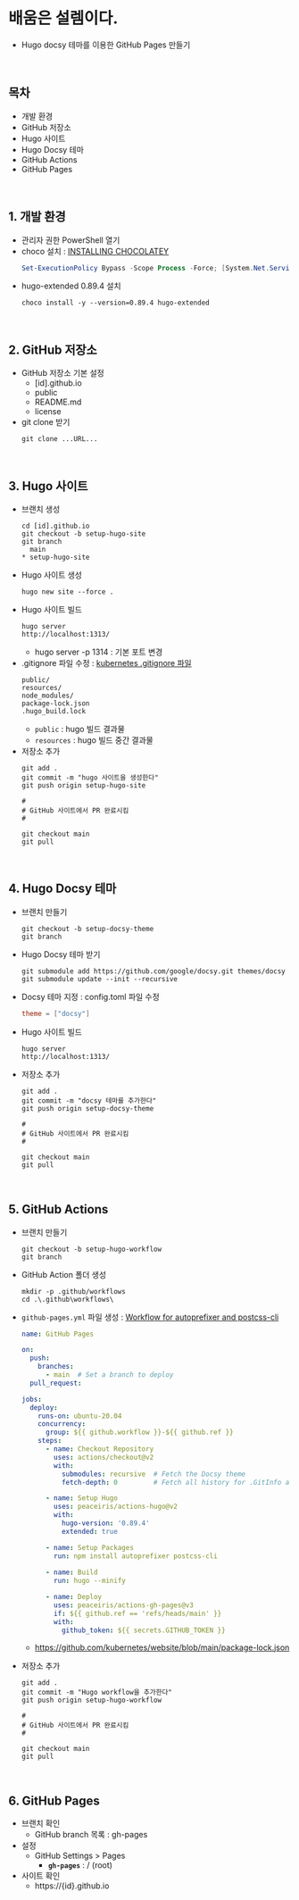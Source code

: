 # 배움은 설렘이다.
- Hugo docsy 테마를 이용한 GitHub Pages 만들기

<br/>

## 목차
- 개발 환경
- GitHub 저장소
- Hugo 사이트
- Hugo Docsy 테마
- GitHub Actions
- GitHub Pages

<br/>

## 1. 개발 환경
- 관리자 권한 PowerShell 열기
- choco 설치 : [INSTALLING CHOCOLATEY](https://chocolatey.org/install)
  ```powershell
  Set-ExecutionPolicy Bypass -Scope Process -Force; [System.Net.ServicePointManager]::SecurityProtocol = [System.Net.ServicePointManager  ::SecurityProtocol -bor 3072; iex ((New-Object System.Net.WebClient).DownloadString('https://community.chocolatey.org/install.ps1'))
  ```
- hugo-extended 0.89.4 설치
  ```shell
  choco install -y --version=0.89.4 hugo-extended
  ```

<br/>

## 2. GitHub 저장소
- GitHub 저장소 기본 설정
  - [id].github.io
  - public
  - README.md
  - license
- git clone 받기
  ```shell
  git clone ...URL...
  ```

<br/>

## 3. Hugo 사이트
- 브랜치 생성
  ```shell
  cd [id].github.io
  git checkout -b setup-hugo-site
  git branch
    main
  * setup-hugo-site
  ```
- Hugo 사이트 생성
  ```shell
  hugo new site --force .
  ```
- Hugo 사이트 빌드
  ```shell
  hugo server
  http://localhost:1313/
  ```
  - hugo server -p 1314 : 기본 포트 변경
- .gitignore 파일 수정 : [kubernetes .gitignore 파일](https://github.com/kubernetes/website/blob/main/.gitignore#L29)
  ```
  public/
  resources/
  node_modules/
  package-lock.json
  .hugo_build.lock
  ```
  - `public` : hugo 빌드 결과물
  - `resources` : hugo 빌드 중간 결과물
- 저장소 추가
  ```shell
  git add .
  git commit -m "hugo 사이트을 생성한다"
  git push origin setup-hugo-site
  
  #
  # GitHub 사이트에서 PR 완료시킴
  #
  
  git checkout main
  git pull
  ```

<br/>

## 4. Hugo Docsy 테마
- 브랜치 만들기
  ```shell
  git checkout -b setup-docsy-theme
  git branch
  ```
- Hugo Docsy 테마 받기
  ```shell
  git submodule add https://github.com/google/docsy.git themes/docsy
  git submodule update --init --recursive
  ```
- Docsy 테마 지정 : config.toml 파일 수정
  ```toml
  theme = ["docsy"]
  ```
- Hugo 사이트 빌드
  ```shell
  hugo server
  http://localhost:1313/
  ```
- 저장소 추가
  ```shell
  git add .
  git commit -m "docsy 테마를 추가한다"
  git push origin setup-docsy-theme
  
  #
  # GitHub 사이트에서 PR 완료시킴
  #
  
  git checkout main
  git pull
  ```

<br/>

## 5. GitHub Actions
- 브랜치 만들기
  ```shell
  git checkout -b setup-hugo-workflow
  git branch
  ```
- GitHub Action 폴더 생성
  ```shell
  mkdir -p .github/workflows
  cd .\.github\workflows\
  ```
- `github-pages.yml` 파일 생성 : [Workflow for autoprefixer and postcss-cli](https://github.com/peaceiris/actions-hugo#%EF%B8%8F-workflow-for-autoprefixer-and-postcss-cli)
  ```yml
  name: GitHub Pages
  
  on:
    push:
      branches:
        - main  # Set a branch to deploy
    pull_request:
  
  jobs:
    deploy:
      runs-on: ubuntu-20.04
      concurrency:
        group: ${{ github.workflow }}-${{ github.ref }}
      steps:
        - name: Checkout Repository
          uses: actions/checkout@v2
          with:
            submodules: recursive  # Fetch the Docsy theme
            fetch-depth: 0         # Fetch all history for .GitInfo and .Lastmod
  
        - name: Setup Hugo
          uses: peaceiris/actions-hugo@v2
          with:
            hugo-version: '0.89.4'
            extended: true
  
        - name: Setup Packages
          run: npm install autoprefixer postcss-cli
        
        - name: Build
          run: hugo --minify
  
        - name: Deploy
          uses: peaceiris/actions-gh-pages@v3
          if: ${{ github.ref == 'refs/heads/main' }}
          with:
            github_token: ${{ secrets.GITHUB_TOKEN }}
  ```
  - https://github.com/kubernetes/website/blob/main/package-lock.json
  
- 저장소 추가
  ```shell
  git add .
  git commit -m "Hugo workflow을 추가한다"
  git push origin setup-hugo-workflow
  
  #
  # GitHub 사이트에서 PR 완료시킴
  #
  
  git checkout main
  git pull
  ```

<br/>

## 6. GitHub Pages
- 브랜치 확인
  - GitHub branch 목록 : gh-pages
- 설정
  - GitHub Settings > Pages
    - **`gh-pages`** : / (root) 
- 사이트 확인
  - https://{id}.github.io
